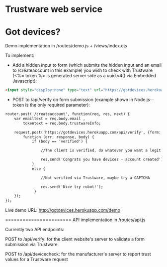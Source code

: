 Trustware web service
=======================
Got devices?
=======================
Demo implementation in /routes/demo.js + /views/index.ejs


To implement:

- Add a hidden input to form (which submits the hidden input and an email to /createaccount in this example) you wish to check with Trustware (<%= token %> is generated server side as a uuid.v4() via Embedded Javascript):

```html
<input style="display:none" type="text" url="https://gotdevices.herokuapp.com/api/devicecheck" value=<%= token %> id="trustwareInfo" name="trustwareInfo">
```

- POST to /api/verify on form submission (example shown in Node.js-- token is the only required parameter):

```html
router.post('/createaccount', function(req, res, next) { 
	var emailtext = req.body.email , 
		tokentext = req.body.trustwareInfo;

	request.post('https://gotdevices.herokuapp.com/api/verify', {form: {email: emailtext, token: tokentext}}, 
		function (err, response, body) {
		  	if (body == 'verified') {

	  			//The client is verified, do whatever you want a legit client to do here

				res.send('Congrats you have devices - account created'); 
			}
			else {

				//Not verified via Trustware, maybe try a CAPTCHA

				res.send('Nice try robot!');
			 }
	}); 
}); 
```


Live demo URL: http://gotdevices.herokuapp.com/demo

=======================
API implementation in /routes/api.js


Currently two API endpoints:

POST to /api/verify: for the client website's server to validate a form submission via Trustware

POST to /api/devicecheck: for the manufacturer's server to report trust values for a Trustware request